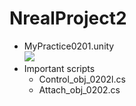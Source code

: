 # NrealProject2
- MyPractice0201.unity<br>
[![](https://img.youtube.com/vi/1syE4BX_qFw/0.jpg)](https://www.youtube.com/watch?v=1syE4BX_qFw)
- Important scripts
  - Control_obj_0202l.cs
  - Attach_obj_0202.cs
  

